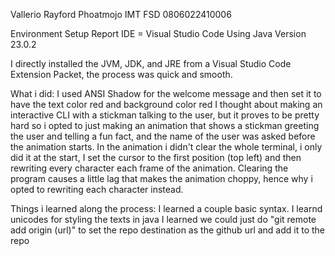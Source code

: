 Vallerio Rayford Phoatmojo
IMT FSD 0806022410006

Environment Setup Report
IDE = Visual Studio Code
Using Java Version 23.0.2

I directly installed the JVM, JDK, and JRE from a Visual Studio Code Extension Packet, the process was quick and smooth.

What i did:
I used ANSI Shadow for the welcome message and then set it to have the text color red and background color red
I thought about making an interactive CLI with a stickman talking to the user, but it proves to be pretty hard so i opted to just making an animation that shows a stickman greeting the user and telling a fun fact, and the name of the user was asked before the animation starts.
In the animation i didn't clear the whole terminal, i only did it at the start, I set the cursor to the first position (top left) and then rewriting every character each frame of the animation. Clearing the program causes a little lag that makes the animation choppy, hence why i opted to rewriting each character instead.

Things i learned along the process: 
I learned a couple basic syntax.
I learnd unicodes for styling the texts in java
I learned we could just do "git remote add origin (url)" to set the repo destination as the github url and add it to the repo
